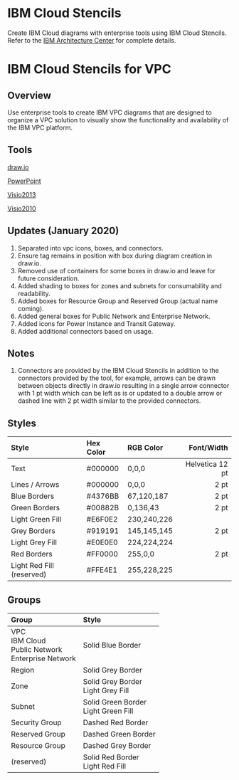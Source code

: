 # IBM Cloud Stencils

Create IBM Cloud diagrams with enterprise tools using IBM Cloud Stencils.  
Refer to the [IBM Architecture Center](https://www.ibm.com/cloud/garage/architectures/edit) for complete details.

# IBM Cloud Stencils for VPC

## Overview

Use enterprise tools to create IBM VPC diagrams that are designed to organize a VPC solution to visually show the functionality and availability of the IBM VPC platform.    

## Tools

[draw.io](/drawio/drawio.md)

[PowerPoint](/powerpoint/powerpoint.md)

[Visio2013](/visio2013/visio2013.md)

[Visio2010](/visio2010/visio2010.md)

## Updates (January 2020)

1. Separated into vpc icons, boxes, and connectors.
2. Ensure tag remains in position with box during diagram creation in draw.io.  
3. Removed use of containers for some boxes in draw.io and leave for future consideration.
4. Added shading to boxes for zones and subnets for consumability and readability.
5. Added boxes for Resource Group and Reserved Group (actual name coming).
6. Added general boxes for Public Network and Enterprise Network.
7. Added icons for Power Instance and Transit Gateway.
8. Added additional connectors based on usage. 

## Notes

1. Connectors are provided by the IBM Cloud Stencils in addition to the connectors provided by the tool, for example, arrows can be drawn between objects directly in draw.io resulting in a single arrow connector with 1 pt width which can be left as is or updated to a double arrow or dashed line with 2 pt width similar to the provided connectors.

## Styles

| Style | Hex Color | RGB Color | Font/Width |
| :--- | :--- | :--- | ---: |
| Text | #000000 | 0,0,0 | Helvetica 12 pt |
| Lines / Arrows | #000000 | 0,0,0 | 2 pt |
| Blue Borders | #4376BB | 67,120,187 | 2 pt |
| Green Borders | #00882B | 0,136,43 | 2 pt |
| Light Green Fill | #E6F0E2 | 230,240,226 | |
| Grey Borders | #919191 | 145,145,145 | 2 pt |
| Light Grey Fill | #E0E0E0 | 224,224,224 | |
| Red Borders | #FF0000 | 255,0,0 | 2 pt |
| Light Red Fill (reserved) | #FFE4E1 | 255,228,225 | |

## Groups

| Group | Style |
| :--- | :--- |
| VPC<br/>IBM Cloud<br/>Public Network<br/>Enterprise Network | Solid Blue Border |
| Region | Solid Grey Border |
| Zone | Solid Grey Border<br/>Light Grey Fill |
| Subnet | Solid Green Border<br>Light Green Fill |
| Security Group | Dashed Red Border |
| Reserved Group | Dashed Green Border |
| Resource Group | Dashed Grey Border |
| (reserved) | Solid Red Border<br>Light Red Fill |
